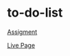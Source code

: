 # to-do-list
[Assigment](https://www.theodinproject.com/lessons/node-path-javascript-todo-list)

[Live Page](https://apurvr20.github.io/to-do-list/)
